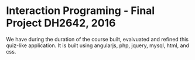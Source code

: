 Interaction Programing - Final Project DH2642, 2016
=================================================
We have during the duration of the course built, evalvuated and refined this quiz-like application. It is built using angularjs, php, jquery, mysql, html, and css.
